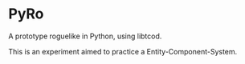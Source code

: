 # PyRo

A prototype roguelike in Python, using libtcod.

This is an experiment aimed to practice a Entity-Component-System.
